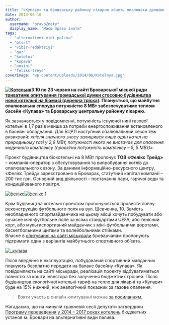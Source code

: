 ```yaml
---
title: "«Купаву» та броварську районну лікарню хочуть опалювати дровами"
date: 2014-06-10
author: 
  username: "pravoZnaty"
  display_name: "Маєш право знати"
tags: 
  - "alternativni-vidi-paliva"
  - "btsrl"
  - "vibir-redaktsiyi"
  - "gaz"
  - "kotelni"
  - "kupava"
  - "novini"
  - "feliks-treyd"
coverImage: "wp-content/uploads/2014/06/Kotelnya.jpg"
---
```


**[![Котельня](https://mpz.brovary.org/wp-content/uploads/2014/06/Kotelnya.jpg)](https://mpz.brovary.org/wp-content/uploads/2014/06/Kotelnya.jpg)З 10 по 23 червня на сайті Броварської міської ради [триватиме опитування громадської думки стосовно будівництва нової котельні на біомасі (деревна тріска)](http://www.brovary.kiev.ua/do-uvagi-brovarchan-opituvannya-gromadsko%D1%97-dumki). Планується, що майбутня опалювальна споруда потужністю 8 МВт забезпечуватиме теплом басейн «Купава» та Броварську центральну районну лікарню.**

Як зазначається у повідомленні, потужність існуючої нині газової котельні в 1,7 разів менша за потреби енергоспоживання встановленого в басейні обладнання. Для БЦРЛ наступний опалювальний сезон теж ризиковий: _«після значного зносу залишився лише один котел на природньому газі у 2,9 МВт, потужності якого не вистачає для опалення медичного комплексу (проектна потужність комплексу – 5, 5 МВт)»._

Проект будівництва біокотельні на 8 МВт пропонує **ТОВ «Фелікс Трейд»** – компанія-оператор з обслуговування та випробування котлів до опалювального сезону. За даними інформаційно-ресурсного центру, «Фелікс Трейд» зареєстровано в Броварах, статутний капітал компанії – 200 тис грн. Основний вид діяльності – постачання пари, гарячої води та кондиційованого повітря.

[![фелікс](https://mpz.brovary.org/wp-content/uploads/2014/06/feliks.jpg)](https://mpz.brovary.org/wp-content/uploads/2014/06/feliks.jpg)[![фелікс 1](https://mpz.brovary.org/wp-content/uploads/2014/06/feliks-1.jpg)](https://mpz.brovary.org/wp-content/uploads/2014/06/feliks-1.jpg)

Крім будівництва котельні проектом пропонуюється провести повну реконструкцію футбольного поля на вул. Шевченка, 10. Замість необладнаного спортмайданчика на цьому місці хочуть побудувати або сучасне міні-футбольне поле за всіма стандартами UEFA, або тенісний корт, або мультиспортивний майданчик з міні-футбольними воротами, баскетбольними щитами та волейбольними стійками. Власне в [опитуванні на сайті міськради](http://www.brovary.kiev.ua/do-uvagi-brovarchan-opituvannya-gromadsko%D1%97-dumki) броварчанам пропонують підтримати один з варіантів майбутнього спортивного об’єкта.

[![_купава](https://mpz.brovary.org/wp-content/uploads/2014/06/kupava.jpg)](https://mpz.brovary.org/wp-content/uploads/2014/06/kupava.jpg)

Після введення в експлуатацію, побудований спортивний майданчик планують безплатно передати на баланс басейну «Купава». Як повідомляють на сайті міськради, реалізація проекту відбуватиметься повністю за кошти інвестора без залучення бюджетних грошей. Після будівництва екологічної котельні тариф на тепло для лікарні та «Купави» буде на 15% нижчий, ніж аналогічний показник за газове опалення.

> Взяти участь в онлайн-опитуванні можна [за посиланням.](http://www.brovary.kiev.ua/do-uvagi-brovarchan-opituvannya-gromadsko%D1%97-dumki)

Нагадаємо, що на минулій травневій сесії депутати затвердили [Програму переведення у 2014 – 2017 роках котелень](http://www.brovary.kiev.ua/r%D1%96shennya-m%D1%96sko%D1%97-radi-v%D1%96d-22052014-%E2%84%961231-45-06-pro-zatverdzhennya-programi-perevedennya-u-2014-2017) бюджетних установ м. Бровари на альтернативні види палива.
